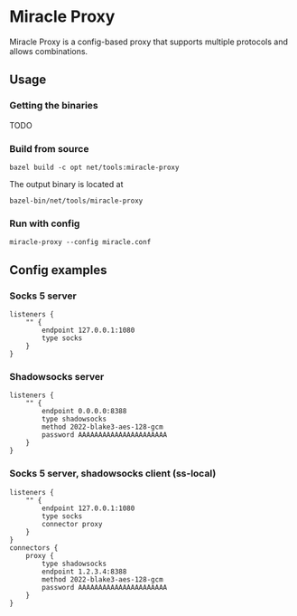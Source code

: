 # Miracle Proxy

Miracle Proxy is a config-based proxy that supports multiple protocols and
allows combinations.

## Usage

### Getting the binaries

TODO

### Build from source

```
bazel build -c opt net/tools:miracle-proxy
```

The output binary is located at

```
bazel-bin/net/tools/miracle-proxy
```

### Run with config

```
miracle-proxy --config miracle.conf
```

## Config examples

### Socks 5 server

```
listeners {
    "" {
        endpoint 127.0.0.1:1080
        type socks
    }
}
```

### Shadowsocks server

```
listeners {
    "" {
        endpoint 0.0.0.0:8388
        type shadowsocks
        method 2022-blake3-aes-128-gcm
        password AAAAAAAAAAAAAAAAAAAAAA
    }
}
```

### Socks 5 server, shadowsocks client (ss-local)

```
listeners {
    "" {
        endpoint 127.0.0.1:1080
        type socks
        connector proxy
    }
}
connectors {
    proxy {
        type shadowsocks
        endpoint 1.2.3.4:8388
        method 2022-blake3-aes-128-gcm
        password AAAAAAAAAAAAAAAAAAAAAA
    }
}
```
